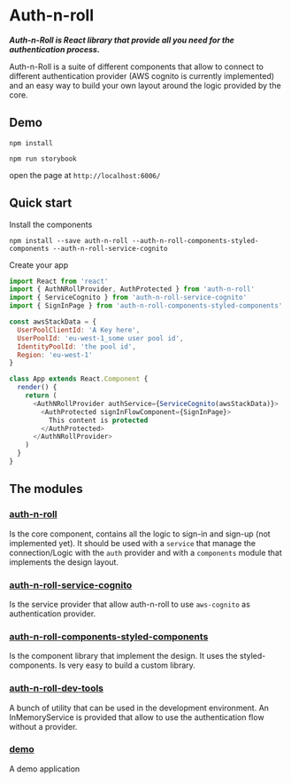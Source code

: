 # Auth-n-roll
***Auth-n-Roll is React library that provide all you need for the authentication process.***

Auth-n-Roll is a suite of different components that allow to connect to different authentication provider (AWS cognito is currently implemented) and an easy way to build your own layout around the logic provided by the core.

## Demo

```
npm install

npm run storybook
```

open the page at `http://localhost:6006/`


## Quick start

Install the components
```
npm install --save auth-n-roll --auth-n-roll-components-styled-components --auth-n-roll-service-cognito
```

Create your app

```javascript
import React from 'react'
import { AuthNRollProvider, AuthProtected } from 'auth-n-roll'
import { ServiceCognito } from 'auth-n-roll-service-cognito'
import { SignInPage } from 'auth-n-roll-components-styled-components'

const awsStackData = {
  UserPoolClientId: 'A Key here',
  UserPoolId: 'eu-west-1_some user pool id',
  IdentityPoolId: 'the pool id',
  Region: 'eu-west-1'
}

class App extends React.Component {
  render() {
    return (
      <AuthNRollProvider authService={ServiceCognito(awsStackData)}>
        <AuthProtected signInFlowComponent={SignInPage}>
          This content is protected
        </AuthProtected>
      </AuthNRollProvider>
    )
  }
}
```

## The modules

### [auth-n-roll](./packages/auth-n-roll/README.md)
Is the core component, contains all the logic to sign-in and sign-up (not implemented yet). It should be used with a `service` that manage the connection/Logic with the `auth` provider and with a `components` module that implements the design layout.

### [auth-n-roll-service-cognito](./packages/auth-n-roll-service-cognito/README.md)
Is the service provider that allow auth-n-roll to use `aws-cognito` as authentication provider.

### [auth-n-roll-components-styled-components](./packages/auth-n-roll-components-styled-components/README.md)
Is the component library that implement the design. It uses the styled-components. Is very easy to build a custom library.

### [auth-n-roll-dev-tools](./packages/auth-n-roll-dev-tools/README.md)
A bunch of utility that can be used in the development environment. An InMemoryService is provided that allow to use the authentication flow without a provider.

### [demo](./packages/demo/README.md)
A demo application

